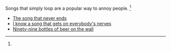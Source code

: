 Songs that simply loop are a popular way to annoy people. [^examples]

[^examples]:
 * [The song that never ends](https://www.youtube.com/watch?v=0U2zJOryHKQ)
 * [I know a song that gets on everybody's nerves](https://www.youtube.com/watch?v=TehWI09qxls)
 * [Ninety-nine bottles of beer on the wall](https://www.youtube.com/watch?v=qVjCag8XoHQ)
